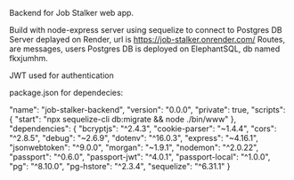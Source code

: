 Backend for Job Stalker web app.

Build with node-express server using sequelize to connect to Postgres DB
Server deplayed on Render, url is https://job-stalker.onrender.com/
Routes, are messages, users
Postgres DB is deployed on ElephantSQL, db named fkxjumhm.

JWT used for authentication

package.json for dependecies:

 "name": "job-stalker-backend",
  "version": "0.0.0",
  "private": true,
  "scripts": {
    "start": "npx sequelize-cli db:migrate && node ./bin/www"
  },
  "dependencies": {
    "bcryptjs": "^2.4.3",
    "cookie-parser": "~1.4.4",
    "cors": "^2.8.5",
    "debug": "~2.6.9",
    "dotenv": "^16.0.3",
    "express": "~4.16.1",
    "jsonwebtoken": "^9.0.0",
    "morgan": "~1.9.1",
    "nodemon": "^2.0.22",
    "passport": "^0.6.0",
    "passport-jwt": "^4.0.1",
    "passport-local": "^1.0.0",
    "pg": "^8.10.0",
    "pg-hstore": "^2.3.4",
    "sequelize": "^6.31.1"
  }





  